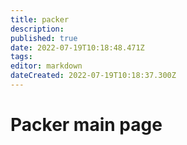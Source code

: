 ```yaml
---
title: packer
description: 
published: true
date: 2022-07-19T10:18:48.471Z
tags: 
editor: markdown
dateCreated: 2022-07-19T10:18:37.300Z
---
```


# Packer main page
